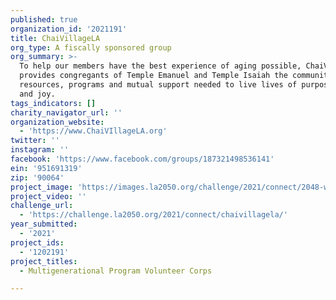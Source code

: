 ```yaml
---
published: true
organization_id: '2021191'
title: ChaiVillageLA
org_type: A fiscally sponsored group
org_summary: >-
  To help our members have the best experience of aging possible, ChaiVillageLA
  provides congregants of Temple Emanuel and Temple Isaiah the community,
  resources, programs and mutual support needed to live lives of purpose, growth
  and joy.
tags_indicators: []
charity_navigator_url: ''
organization_website:
  - 'https://www.ChaiVIllageLA.org'
twitter: ''
instagram: ''
facebook: 'https://www.facebook.com/groups/187321498536141'
ein: '951691319'
zip: '90064'
project_image: 'https://images.la2050.org/challenge/2021/connect/2048-wide/chaivillagela.jpg'
project_video: ''
challenge_url:
  - 'https://challenge.la2050.org/2021/connect/chaivillagela/'
year_submitted:
  - '2021'
project_ids:
  - '1202191'
project_titles:
  - Multigenerational Program Volunteer Corps

---
```

